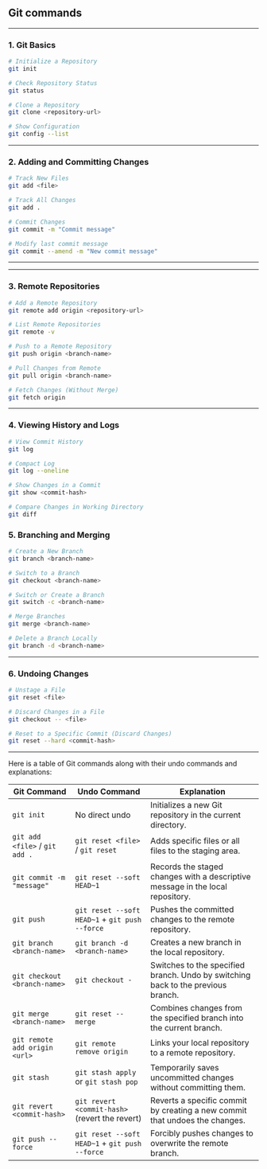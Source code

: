 ## **Git commands**

---

### **1. Git Basics**
```bash
# Initialize a Repository
git init

# Check Repository Status
git status

# Clone a Repository
git clone <repository-url>

# Show Configuration
git config --list
```

---

### **2. Adding and Committing Changes**
```bash
# Track New Files
git add <file>

# Track All Changes
git add .

# Commit Changes
git commit -m "Commit message"

# Modify last commit message
git commit --amend -m "New commit message"
```

---

---

### **3. Remote Repositories**
```bash
# Add a Remote Repository
git remote add origin <repository-url>

# List Remote Repositories
git remote -v

# Push to a Remote Repository
git push origin <branch-name>

# Pull Changes from Remote
git pull origin <branch-name>

# Fetch Changes (Without Merge)
git fetch origin
```

---

### **4. Viewing History and Logs**
```bash
# View Commit History
git log

# Compact Log
git log --oneline

# Show Changes in a Commit
git show <commit-hash>

# Compare Changes in Working Directory
git diff
```
### **5. Branching and Merging**
```bash
# Create a New Branch
git branch <branch-name>

# Switch to a Branch 
git checkout <branch-name>

# Switch or Create a Branch
git switch -c <branch-name>

# Merge Branches
git merge <branch-name>

# Delete a Branch Locally
git branch -d <branch-name>
```
---

### **6. Undoing Changes**
```bash
# Unstage a File
git reset <file>

# Discard Changes in a File
git checkout -- <file>

# Reset to a Specific Commit (Discard Changes)
git reset --hard <commit-hash>
```


--- 
Here is a table of Git commands along with their undo commands and explanations:  

| **Git Command**                       | **Undo Command**                     | **Explanation**                                                                                     |  
|---------------------------------------|---------------------------------------|-----------------------------------------------------------------------------------------------------|  
| `git init`                            | No direct undo                       | Initializes a new Git repository in the current directory.                                         |   
| `git add <file>` / `git add .`        | `git reset <file>` / `git reset`     | Adds specific files or all files to the staging area.                                              |  
| `git commit -m "message"`             | `git reset --soft HEAD~1`            | Records the staged changes with a descriptive message in the local repository.                     |  
| `git push`                            | `git reset --soft HEAD~1` + `git push --force` | Pushes the committed changes to the remote repository.                                             |  
| `git branch <branch-name>`            | `git branch -d <branch-name>`        | Creates a new branch in the local repository.                                                      |  
| `git checkout <branch-name>`          | `git checkout -`                     | Switches to the specified branch. Undo by switching back to the previous branch.                   |  
| `git merge <branch-name>`             | `git reset --merge`                  | Combines changes from the specified branch into the current branch.                                |  
| `git remote add origin <url>`         | `git remote remove origin`           | Links your local repository to a remote repository.                                                |  
| `git stash`                           | `git stash apply` or `git stash pop` | Temporarily saves uncommitted changes without committing them.                                     |  
| `git revert <commit-hash>`            | `git revert <commit-hash>` (revert the revert) | Reverts a specific commit by creating a new commit that undoes the changes.                        |  
| `git push --force`                    | `git reset --soft HEAD~1` + `git push --force` | Forcibly pushes changes to overwrite the remote branch.                                            |  
